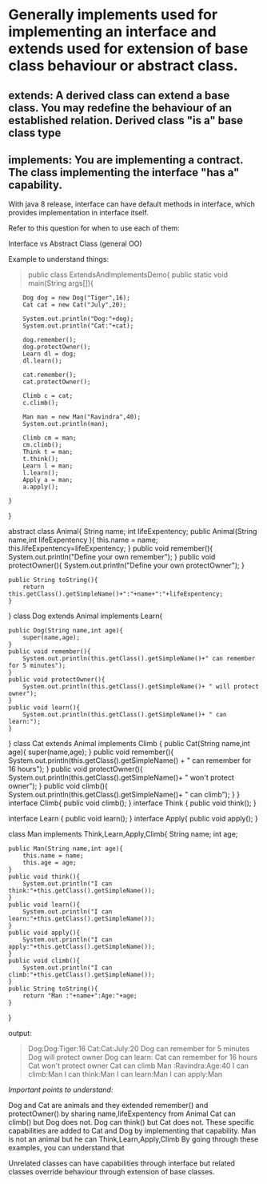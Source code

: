 # Generally implements used for implementing an interface and extends used for extension of base class behaviour or abstract class.

## extends: A derived class can extend a base class. You may redefine the behaviour of an established relation. Derived class "is a" base class type

## implements: You are implementing a contract. The class implementing the interface "has a" capability.

With java 8 release, interface can have default methods in interface, which provides implementation in interface itself.

Refer to this question for when to use each of them:

Interface vs Abstract Class (general OO)

Example to understand things:

> public class ExtendsAndImplementsDemo{
    public static void main(String args[]){

        Dog dog = new Dog("Tiger",16);
        Cat cat = new Cat("July",20);

        System.out.println("Dog:"+dog);
        System.out.println("Cat:"+cat);

        dog.remember();
        dog.protectOwner();
        Learn dl = dog;
        dl.learn();

        cat.remember();
        cat.protectOwner();

        Climb c = cat;
        c.climb();

        Man man = new Man("Ravindra",40);
        System.out.println(man);

        Climb cm = man;
        cm.climb();
        Think t = man;
        t.think();
        Learn l = man;
        l.learn();
        Apply a = man;
        a.apply();

    }
}

abstract class Animal{
    String name;
    int lifeExpentency;
    public Animal(String name,int lifeExpentency ){
        this.name = name;
        this.lifeExpentency=lifeExpentency;
    }
    public void remember(){
        System.out.println("Define your own remember");
    }
    public void protectOwner(){
        System.out.println("Define your own protectOwner");
    }

    public String toString(){
        return this.getClass().getSimpleName()+":"+name+":"+lifeExpentency;
    }
}
class Dog extends Animal implements Learn{

    public Dog(String name,int age){
        super(name,age);
    }
    public void remember(){
        System.out.println(this.getClass().getSimpleName()+" can remember for 5 minutes");
    }
    public void protectOwner(){
        System.out.println(this.getClass().getSimpleName()+ " will protect owner");
    }
    public void learn(){
        System.out.println(this.getClass().getSimpleName()+ " can learn:");
    }
}
class Cat extends Animal implements Climb {
    public Cat(String name,int age){
        super(name,age);
    }
    public void remember(){
        System.out.println(this.getClass().getSimpleName() + " can remember for 16 hours");
    }
    public void protectOwner(){
        System.out.println(this.getClass().getSimpleName()+ " won't protect owner");
    }
    public void climb(){
        System.out.println(this.getClass().getSimpleName()+ " can climb");
    }
}
interface Climb{
    public void climb();
}
interface Think {
    public void think();
}

interface Learn {
    public void learn();
}
interface Apply{
    public void apply();
}

class Man implements Think,Learn,Apply,Climb{
    String name;
    int age;

    public Man(String name,int age){
        this.name = name;
        this.age = age;
    }
    public void think(){
        System.out.println("I can think:"+this.getClass().getSimpleName());
    }
    public void learn(){
        System.out.println("I can learn:"+this.getClass().getSimpleName());
    }
    public void apply(){
        System.out.println("I can apply:"+this.getClass().getSimpleName());
    }
    public void climb(){
        System.out.println("I can climb:"+this.getClass().getSimpleName());
    }
    public String toString(){
        return "Man :"+name+":Age:"+age;
    }
}

output:

> Dog:Dog:Tiger:16
Cat:Cat:July:20
Dog can remember for 5 minutes
Dog will protect owner
Dog can learn:
Cat can remember for 16 hours
Cat won't protect owner
Cat can climb
Man :Ravindra:Age:40
I can climb:Man
I can think:Man
I can learn:Man
I can apply:Man

_Important points to understand:_

Dog and Cat are animals and they extended remember() and protectOwner() by sharing name,lifeExpentency from Animal
Cat can climb() but Dog does not. Dog can think() but Cat does not. These specific capabilities are added to Cat and Dog by implementing that capability.
Man is not an animal but he can Think,Learn,Apply,Climb
By going through these examples, you can understand that

Unrelated classes can have capabilities through interface but related classes override behaviour through extension of base classes.
